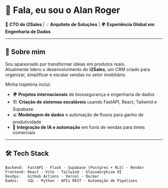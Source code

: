 # 👋 Fala, eu sou o Alan Roger

🚀 **CTO do i2Sales** | 💡 **Arquiteto de Soluções** | 🌍 **Experiência Global em Engenharia de Dados**

---

## 🧠 Sobre mim
Sou apaixonado por transformar ideias em produtos reais.  
Atualmente lidero o desenvolvimento do **i2Sales**, um CRM criado para organizar, simplificar e escalar vendas no setor imobiliário.  

Minha trajetória inclui:
- 🌍 **Projetos internacionais** de biossegurança e engenharia de dados
- 🏗 **Criação de sistemas escaláveis** usando FastAPI, React, Tailwind e Supabase
- 📊 **Modelagem de dados** e automação de fluxos para ganho de produtividade
- 🤖 **Integração de IA e automação** em funis de vendas para times comerciais

---

## 🛠️ Tech Stack
```text
Backend:  FastAPI · Flask · Supabase (Postgres + RLS) · Render  
Frontend: React · Vite · Tailwind · Glassmorphism UI  
DevOps:   GitHub Actions · Vercel · Docker  
Dados:    SQL · Python · APIs REST · Automação de Pipelines
